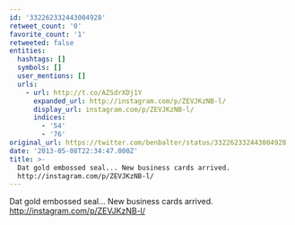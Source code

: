 ```yaml
---
id: '332262332443004928'
retweet_count: '0'
favorite_count: '1'
retweeted: false
entities:
  hashtags: []
  symbols: []
  user_mentions: []
  urls:
    - url: http://t.co/AZSdrXDj1Y
      expanded_url: http://instagram.com/p/ZEVJKzNB-l/
      display_url: instagram.com/p/ZEVJKzNB-l/
      indices:
        - '54'
        - '76'
original_url: https://twitter.com/benbalter/status/332262332443004928
date: '2013-05-08T22:34:47.000Z'
title: >-
  Dat gold embossed seal... New business cards arrived.
  http://instagram.com/p/ZEVJKzNB-l/
---
```


Dat gold embossed seal... New business cards arrived. http://instagram.com/p/ZEVJKzNB-l/